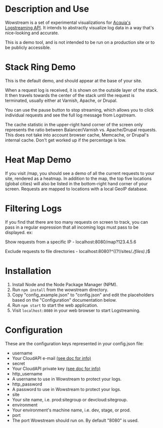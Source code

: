 # Description and Use

Wowstream is a set of experimental visualizations for
[Acquia's Logstreaming API](https://github.com/acquia/logstream). It intends to
abstractly visualize log data in a way that's nice-looking and accurate.

This is a demo tool, and is not intended to be run on a production site or to
be publicly accessible.

# Stack Ring Demo

This is the default demo, and should appear at the base of your site.

When a request log is received, it is shown on the outside layer of the stack.
It then travels towards the center of the stack until the request is
terminated, usually either at Varnish, Apache, or Drupal.

You can use the pause button to stop streaming, which allows you to click
individual requests and see the full log message from Logstream.

The cache statistic in the upper-right hand corner of the screen only
represents the ratio between Balancer/Varnish vs. Apache/Drupal
requests. This does not take into account browser cache, Memcache, or Drupal's
internal cache. Don't get worked up if the percentage is low.

# Heat Map Demo

If you visit /map, you should see a demo of all the current requests to your
site, rendered as a heatmap. In addition to the map, the top five locations
(global cities) will also be listed in the bottom-right hand corner of your
screen. Requests are mapped to locations with a local GeoIP database.

# Filtering Logs

If you find that there are too many requests on screen to track, you can pass
in a regular expression that all incoming logs must pass to be displayed. ex:

Show requests from a specific IP - localhost:8080/map?123.4.5.6

Exclude requests to file directories - localhost:8080?^((?!/sites/.*/files).)*$

# Installation

1. Install Node and the Node Package Manager (NPM).
2. Run `npm install` from the wowstream directory.
3. Copy "config_example.json" to "config.json" and edit the placeholders based
on the "Configuration" documentation below.
4. Run `npm start` to start the web application.
5. Visit `localhost:8080` in your web browser to start Logstreaming.

# Configuration

These are the configuration keys represented in your config.json file:

* username
 * Your CloudAPI e-mail [(see doc for info)](https://docs.acquia.com/cloud/api/auth)
* secret
 * Your CloudAPI private key [(see doc for info)](https://docs.acquia.com/cloud/api/auth)
* http_username
 * A username to use in Wowstream to protect your logs.
* http_password
 * A password to use in Wowstream to protect your logs.
* site
 * Your site name, i.e. prod:sitegroup or devcloud:sitegroup.
* environment
 * Your environment's machine name, i.e. dev, stage, or prod.
* port
 * The port Wowstream should run on. By default "8080" is used.
